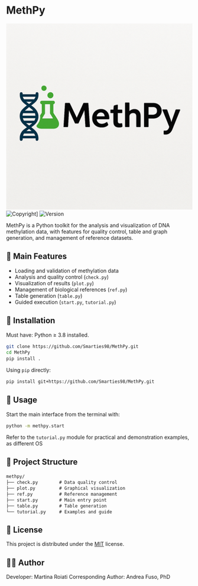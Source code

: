 # MethPy

![logo](Logo.png)
![Copyright](https://img.shields.io/badge/copyright-2025-blue?style=for-the-badge)]
![Version](https://img.shields.io/badge/V_1.0-yellow)

MethPy is a Python toolkit for the analysis and visualization of DNA methylation data, with features for quality control, table and graph generation, and management of reference datasets.

## 🧪 Main Features

- Loading and validation of methylation data
- Analysis and quality control (`check.py`)
- Visualization of results (`plot.py`)
- Management of biological references (`ref.py`)
- Table generation (`table.py`)
- Guided execution (`start.py`, `tutorial.py`)

## 🚀 Installation

Must have: Python ≥ 3.8 installed.

```bash
git clone https://github.com/Smarties98/MethPy.git
cd MethPy
pip install .
```

Using  `pip` directly:

```bash
pip install git+https://github.com/Smarties98/MethPy.git
```

## 🧭 Usage

Start the main interface from the terminal with:

```bash
python -m methpy.start
```

Refer to the `tutorial.py` module for practical and demonstration examples, as different OS

## 📁 Project Structure

```
methpy/
├── check.py        # Data quality control
├── plot.py         # Graphical visualization
├── ref.py          # Reference management
├── start.py        # Main entry point
├── table.py        # Table generation
└── tutorial.py     # Examples and guide
```

## 📄 License

This project is distributed under the [MIT](./LICENSE) license.

## 👨‍💻 Author

Developer: Martina Roiati
Corresponding Author: Andrea Fuso, PhD
